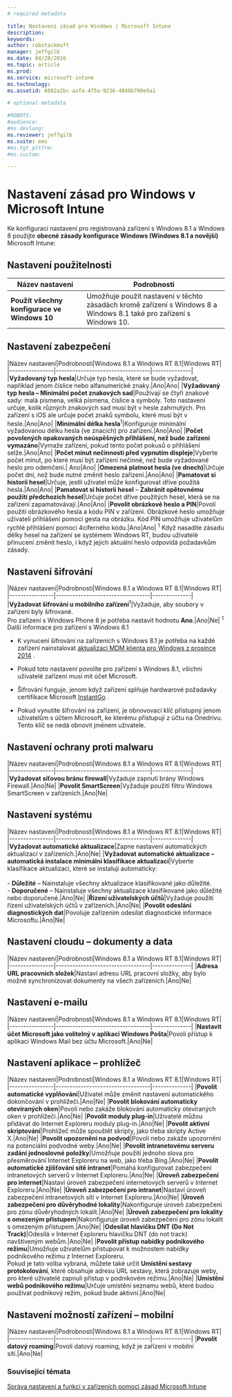 ```yaml
---
# required metadata

title: Nastavení zásad pro Windows | Microsoft Intune
description:
keywords:
author: robstackmsft
manager: jeffgilb
ms.date: 04/28/2016
ms.topic: article
ms.prod:
ms.service: microsoft-intune
ms.technology:
ms.assetid: 6982a2bc-aafa-475a-9236-4840b709e5a1

# optional metadata

#ROBOTS:
#audience:
#ms.devlang:
ms.reviewer: jeffgilb
ms.suite: ems
#ms.tgt_pltfrm:
#ms.custom:

---
```


# Nastavení zásad pro Windows v Microsoft Intune
Ke konfiguraci nastavení pro registrovaná zařízení s Windows 8.1 a Windows 8 použijte **obecné zásady konfigurace Windows (Windows 8.1 a novější)** Microsoft Intune:

## Nastavení použitelnosti

|Název nastavení|Podrobnosti|
|----------------|----------------------------------|
|**Použít všechny konfigurace ve Windows 10**|Umožňuje použít nastavení v těchto zásadách kromě zařízení s Windows 8 a Windows 8.1 také pro zařízení s Windows 10.|

## Nastavení zabezpečení

|Název nastavení|Podrobnosti|Windows 8.1 a Windows RT 8.1|Windows RT|
|----------------|----------------------------------|--------------|
|**Vyžadovaný typ hesla**|Určuje typ hesla, které se bude vyžadovat, například jenom číslice nebo alfanumerické znaky.|Ano|Ano|
|**Vyžadovaný typ hesla – Minimální počet znakových sad**|Používají se čtyři znakové sady: malá písmena, velká písmena, číslice a symboly. Toto nastavení určuje, kolik různých znakových sad musí být v hesle zahrnutých. Pro zařízení s iOS ale určuje počet znaků symbolu, které musí být v hesle.|Ano|Ano|
|**Minimální délka hesla**<sup>1</sup>|Konfiguruje minimální vyžadovanou délku hesla (ve znacích) pro zařízení.|Ano|Ano|
|**Počet povolených opakovaných neúspěšných přihlášení, než bude zařízení vymazáno**|Vymaže zařízení, pokud tento počet pokusů o přihlášení selže.|Ano|Ano|
|**Počet minut nečinnosti před vypnutím displeje**|Vyberte počet minut, po které musí být zařízení nečinné, než bude vyžadované heslo pro odemčení.| Ano|Ano|
|**Omezená platnost hesla (ve dnech)**|Určuje počet dní, než bude nutné změnit heslo zařízení.|Ano|Ano|
|**Pamatovat si historii hesel**|Určuje, jestli uživatel může konfigurovat dříve použitá hesla.|Ano|Ano|
|**Pamatovat si historii hesel** – **Zabránit opětovnému použití předchozích hesel**|Určuje počet dříve použitých hesel, která se na zařízení zapamatovávají.|Ano|Ano|
|**Povolit obrázkové heslo a PIN**|Povolí použití obrázkového hesla a kódu PIN v zařízení. Obrázkové heslo umožňuje uživateli přihlášení pomocí gesta na obrázku. Kód PIN umožňuje uživatelům rychlé přihlášení pomocí 4ciferného kódu.|Ano|Ano|
<sup>1</sup> Když nasadíte zásadu délky hesel na zařízení se systémem Windows RT, budou uživatelé přinucení změnit heslo, i když jejich aktuální heslo odpovídá požadavkům zásady.

## Nastavení šifrování

|Název nastavení|Podrobnosti|Windows 8.1 a Windows RT 8.1|Windows RT|
|----------------|----------------------------------|--------------|
|**Vyžadovat šifrování u mobilního zařízení**<sup>1</sup>|Vyžaduje, aby soubory v zařízení byly šifrované.<br>Pro zařízení s Windows Phone 8 je potřeba nastavit hodnotu **Ano**.|Ano|Ne|
<sup>1</sup> Další informace pro zařízení s Windows 8.1

-   K vynucení šifrování na zařízeních s Windows 8.1 je potřeba na každé zařízení nainstalovat [aktualizaci MDM klienta pro Windows z prosince 2014](http://support.microsoft.com/kb/3013816) .

-   Pokud toto nastavení povolíte pro zařízení s Windows 8.1, všichni uživatelé zařízení musí mít účet Microsoft.

-   Šifrování funguje, jenom když zařízení splňuje hardwarové požadavky certifikace Microsoft [InstantGo](http://blogs.windows.com/bloggingwindows/2014/06/19/instantgo-a-better-way-to-sleep/) .

-   Pokud vynutíte šifrování na zařízení, je obnovovací klíč přístupný jenom uživatelům s účtem Microsoft, ke kterému přistupují z účtu na Onedrivu. Tento klíč se nedá obnovit jménem uživatele.

## Nastavení ochrany proti malwaru

|Název nastavení|Podrobnosti|Windows 8.1 a Windows RT 8.1|Windows RT|
|----------------|----------------------------------|--------------|
|**Vyžadovat síťovou bránu firewall**|Vyžaduje zapnutí brány Windows Firewall.|Ano|Ne|
|**Povolit SmartScreen**|Vyžaduje použití filtru Windows SmartScreen v zařízeních.|Ano|Ne|

## Nastavení systému

|Název nastavení|Podrobnosti|Windows 8.1 a Windows RT 8.1|Windows RT|
|----------------|----------------------------------|--------------|
|**Vyžadovat automatické aktualizace**|Zapne nastavení automatických aktualizací v zařízeních.|Ano|Ne|
|**Vyžadovat automatické aktualizace – automatická instalace minimální klasifikace aktualizací**|Vyberte klasifikace aktualizací, které se instalují automaticky:<br /><br />-   **Důležité** – Nainstaluje všechny aktualizace klasifikované jako důležité.<br />-   **Doporučené** – Nainstaluje všechny aktualizace klasifikované jako důležité nebo doporučené.|Ano|Ne|
|**Řízení uživatelských účtů**|Vyžaduje použití řízení uživatelských účtů v zařízeních.|Ano|Ne|
|**Povolit odeslání diagnostických dat**|Povoluje zařízením odesílat diagnostické informace Microsoftu.|Ano|Ne|


## Nastavení cloudu – dokumenty a data

|Název nastavení|Podrobnosti|Windows 8.1 a Windows RT 8.1|Windows RT|
|----------------|----------------------------------|--------------|
|**Adresa URL pracovních složek**|Nastaví adresu URL pracovní složky, aby bylo možné synchronizovat dokumenty na všech zařízeních.|Ano|Ne|

## Nastavení e-mailu

|Název nastavení|Podrobnosti|Windows 8.1 a Windows RT 8.1|Windows RT|
|----------------|----------------------------------|--------------|
|**Nastavit účet Microsoft jako volitelný v aplikaci Windows Pošta**|Povolí přístup k aplikaci Windows Mail bez účtu Microsoft.|Ano|Ne|

## Nastavení aplikace – prohlížeč

|Název nastavení|Podrobnosti|Windows 8.1 a Windows RT 8.1|Windows RT|
|----------------|----------------------------------|--------------|
|**Povolit automatické vyplňování**|Uživatel může změnit nastavení automatického dokončování v prohlížeči.|Ano|Ne|
|**Povolit blokování automaticky otevíraných oken**|Povolí nebo zakáže blokování automaticky otevíraných oken v prohlížeči.|Ano|Ne|
|**Povolit moduly plug-in**|Uživatelé můžou přidávat do Internet Exploreru moduly plug-in.|Ano|Ne|
|**Povolit aktivní skriptování**|Prohlížeč může spouštět skripty, jako třeba skripty Active X.|Ano|Ne|
|**Povolit upozornění na podvod**|Povolí nebo zakáže upozornění na potenciální podvodné weby.|Ano|Ne|
|**Povolit intranetovému serveru zadání jednoslovné položky**|Umožňuje použití jednoho slova pro přesměrování Internet Exploreru na web, jako třeba Bing.|Ano|Ne|
|**Povolit automatické zjišťování sítě intranet**|Pomáhá konfigurovat zabezpečení intranetových serverů v Internet Exploreru.|Ano|Ne|
|**Úroveň zabezpečení pro internet**|Nastaví úroveň zabezpečení internetových serverů v Internet Exploreru.|Ano|Ne|
|**Úroveň zabezpečení pro intranet**|Nastaví úroveň zabezpečení intranetových sítí v Internet Exploreru.|Ano|Ne|
|**Úroveň zabezpečení pro důvěryhodné lokality**|Nakonfiguruje úroveň zabezpečení pro zónu důvěryhodných lokalit.|Ano|Ne|
|**Úroveň zabezpečení pro lokality s omezeným přístupem**|Nakonfiguruje úroveň zabezpečení pro zónu lokalit s omezeným přístupem.|Ano|Ne|
|**Odesílat hlavičku DNT (Do Not Track)**|Odesílá v Internet Exploreru hlavičku DNT (do not track) navštíveným webům.|Ano|Ne|
|**Povolit přístup nabídky podnikového režimu**|Umožňuje uživatelům přistupovat k možnostem nabídky podnikového režimu z Internet Exploreru.<br>Pokud je tato volba vybraná, můžete také určit **Umístění sestavy protokolování**, které obsahuje adresu URL sestavy, která zobrazuje weby, pro které uživatelé zapnuli přístup v podnikovém režimu.|Ano|Ne|
|**Umístění webů podnikového režimu**|Určuje umístění seznamu webů, které budou používat podnikový režim, pokud bude aktivní.|Ano|Ne|

## Nastavení možností zařízení – mobilní

|Název nastavení|Podrobnosti|Windows 8.1 a Windows RT 8.1|Windows RT|
|----------------|----------------------------------|--------------|
|**Povolit datový roaming**|Povolí datový roaming, když je zařízení v mobilní síti.|Ano|Ne|



### Související témata
[Správa nastavení a funkcí v zařízeních pomocí zásad Microsoft Intune](manage-settings-and-features-on-your-devices-with-microsoft-intune-policies.md)



<!--HONumber=May16_HO2-->


